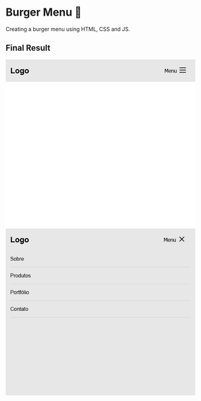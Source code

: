 # Burger Menu 🍔

Creating a burger menu using HTML, CSS and JS.

## Final Result

![](img/1.png) ![](img/2.png)
